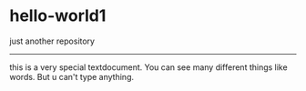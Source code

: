 # hello-world1
just another repository

--------------------------
this is a very special textdocument. You can see many different things like words.
But u can't type anything.
